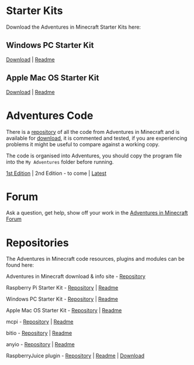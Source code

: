 # Starter Kits

Download the Adventures in Minecraft Starter Kits here:

## Windows PC Starter Kit 

[Download](https://github.com/AdventuresInMinecraft/AdventuresInMinecraft-PC/releases/download/1.12/AIMStarterKitPC.zip) &#124; [Readme](https://github.com/AdventuresInMinecraft/AdventuresInMinecraft-PC/blob/master/README.md)

## Apple Mac OS Starter Kit

[Download](https://github.com/AdventuresInMinecraft/AdventuresInMinecraft-Mac/releases/download/v1.12/AdventuresInMinecraft-Mac.zip) &#124; [Readme](https://github.com/AdventuresInMinecraft/AdventuresInMinecraft-Mac/blob/master/README.md)

# Adventures Code

There is a [repository](https://github.com/AdventuresInMinecraft/code-files) of all the code from Adventures in Minecraft and is available for [download](https://github.com/AdventuresInMinecraft/code-files/archive/master.zip), it is commented and tested, if you are experiencing problems it might be useful to compare against a working copy.

The code is organised into Adventures, you should copy the program file into the `My Adventures` folder before running.

[1st Edition](https://github.com/AdventuresInMinecraft/code-files/archive/1.0.zip) &#124;
2nd Edition - to come &#124;
[Latest](https://github.com/AdventuresInMinecraft/code-files/archive/master.zip) 

# Forum

Ask a question, get help, show off your work in the [Adventures in Minecraft Forum](http://www.stuffaboutcode.com/p/adventures-in-minecraft-forum.html)

# Repositories

The Adventures in Minecraft code resources, plugins and modules can be found here: 

Adventures in Minecraft download & info site - [Repository](https://github.com/AdventuresInMinecraft/AdventuresInMinecraft.github.io)

Raspberry Pi Starter Kit - [Repository](https://github.com/AdventuresInMinecraft/AdventuresInMinecraft-Pi) &#124; [Readme](https://github.com/AdventuresInMinecraft/AdventuresInMinecraft-Pi/blob/master/README.md)

Windows PC Starter Kit - [Repository](https://github.com/AdventuresInMinecraft/AdventuresInMinecraft-PC) &#124; [Readme](https://github.com/AdventuresInMinecraft/AdventuresInMinecraft-PC/blob/master/README.md)

Apple Mac OS Starter Kit - [Repository](https://github.com/AdventuresInMinecraft/AdventuresInMinecraft-Mac) &#124; [Readme](https://github.com/AdventuresInMinecraft/AdventuresInMinecraft-Mac/blob/master/README.md)

mcpi - [Repository](https://github.com/AdventuresInMinecraft/mcpi) &#124; [Readme](https://github.com/AdventuresInMinecraft/mcpi/blob/master/README.md)

bitio - [Repository](https://github.com/AdventuresInMinecraft/bitio) &#124; [Readme](https://github.com/AdventuresInMinecraft/bitio/blob/master/README.md)

anyio - [Repository](https://github.com/AdventuresInMinecraft/anyio) &#124; [Readme](https://github.com/AdventuresInMinecraft/anyio/blob/master/README.md)

RaspberryJuice plugin - [Repository](https://github.com/zhuowei/RaspberryJuice) &#124; [Readme](https://github.com/zhuowei/RaspberryJuice/blob/master/README.md) &#124; [Download](https://www.spigotmc.org/resources/raspberryjuice.22724/)

